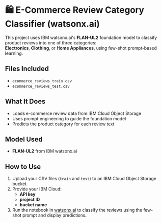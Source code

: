 # 🛍️ E-Commerce Review Category Classifier (watsonx.ai)

This project uses IBM watsonx.ai's **FLAN-UL2** foundation model to classify product reviews into one of three categories:  
**Electronics**, **Clothing**, or **Home Appliances**, using few-shot prompt-based learning.

## Files Included

- `ecommerce_reviews_train.csv`
- `ecommerce_reviews_test.csv`

## What It Does

- Loads e-commerce review data from IBM Cloud Object Storage  
- Uses prompt engineering to guide the foundation model  
- Predicts the product category for each review text

## Model Used

- **FLAN-UL2** from IBM watsonx.ai

## How to Use

1. Upload your CSV files (`train` and `test`) to an IBM Cloud Object Storage bucket.
2. Provide your IBM Cloud:
   - **API key**
   - **project ID**
   - **bucket name**
3. Run the notebook in [watsonx.ai](https://dataplatform.cloud.ibm.com/) to classify the reviews using the few-shot prompt and display predictions.

